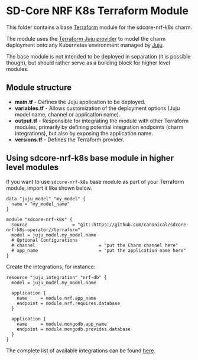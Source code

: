 # SD-Core NRF K8s Terraform Module

This folder contains a base [Terraform][Terraform] module for the sdcore-nrf-k8s charm.

The module uses the [Terraform Juju provider][Terraform Juju provider] to model the charm deployment onto any Kubernetes environment managed by [Juju][Juju].

The base module is not intended to be deployed in separation (it is possible though), but should rather serve as a building block for higher level modules.

## Module structure

- **main.tf** - Defines the Juju application to be deployed.
- **variables.tf** - Allows customization of the deployment options (Juju model name, channel or application name).
- **output.tf** - Responsible for integrating the module with other Terraform modules, primarily by defining potential integration endpoints (charm integrations), but also by exposing the application name.
- **versions.tf** - Defines the Terraform provider.

## Using sdcore-nrf-k8s base module in higher level modules

If you want to use `sdcore-nrf-k8s` base module as part of your Terraform module, import it like shown below.

```text
data "juju_model" "my_model" {
  name = "my_model_name"
}

module "sdcore-nrf-k8s" {
  source                 = "git::https://github.com/canonical/sdcore-nrf-k8s-operator//terraform"
  model = juju_model.my_model.name
  # Optional Configurations
  # channel                        = "put the Charm channel here" 
  # app_name                       = "put the application name here" 
}
```

Create the integrations, for instance:

```text
resource "juju_integration" "nrf-db" {
  model = juju_model.my_model.name

  application {
    name     = module.nrf.app_name
    endpoint = module.nrf.requires.database
  }

  application {
    name     = module.mongodb.app_name
    endpoint = module.mongodb.provides.database
  }
}
```

The complete list of available integrations can be found [here][nrf-integrations].

[Terraform]: https://www.terraform.io/
[Terraform Juju provider]: https://registry.terraform.io/providers/juju/juju/latest
[Juju]: https://juju.is
[nrf-integrations]: https://charmhub.io/sdcore-nrf-k8s/integrations
